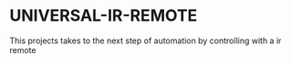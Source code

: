 # UNIVERSAL-IR-REMOTE
This projects takes to the next step of automation by controlling with a ir remote 
